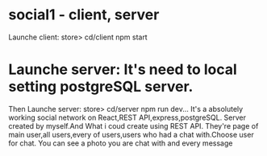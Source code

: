 # social1 - client, server
 Launche client: store> cd/client  npm start
# Launche server: It's  need to local setting  postgreSQL server.
Then Launche server: store> cd/server npm run dev...
It's a absolutely working social network on React,REST API,express,postgreSQL. Server created by myself.And What i coud create using REST API.
They're page of main user,all users,every of users,users who had a chat with.Choose user for chat. You can see a photo you are chat with and every message 
